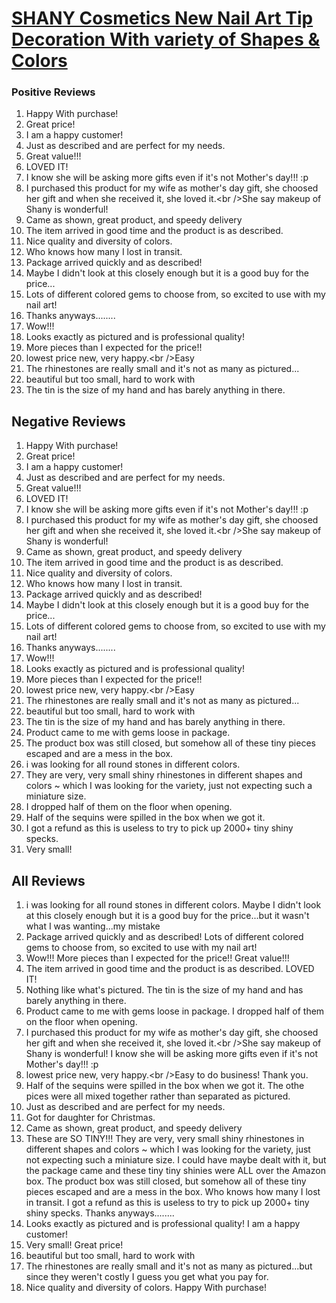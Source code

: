# [SHANY Cosmetics New Nail Art Tip Decoration With variety of Shapes &amp; Colors](https://products.checkmycream.com/products/SHANY-Cosmetics-New-Nail-Art-Tip-Decoration-With-variety-of-Shapes-and-Colors.html)

### Positive Reviews

<ol>
      <li>Happy With purchase!</li>
      <li>Great price!</li>
      <li>I am a happy customer!</li>
      <li>Just as described and are perfect for my needs.</li>
      <li>Great value!!!</li>
      <li>LOVED IT!</li>
      <li>I know she will be asking more gifts even if it&#x27;s not Mother&#x27;s day!!! :p</li>
      <li>I purchased this product for my wife as mother&#x27;s day gift, she choosed her gift and when she received it, she loved it.&lt;br /&gt;She say makeup of Shany is wonderful!</li>
      <li>Came as shown, great product, and speedy delivery</li>
      <li>The item arrived in good time and the product is as described.</li>
      <li>Nice quality and diversity of colors.</li>
      <li>Who knows how many I lost in transit.</li>
      <li>Package arrived quickly and as described!</li>
      <li>Maybe I didn&#x27;t look at this closely enough but it is a good buy for the price...</li>
      <li>Lots of different colored gems to choose from, so excited to use with my nail art!</li>
      <li>Thanks anyways........</li>
      <li>Wow!!!</li>
      <li>Looks exactly as pictured and is professional quality!</li>
      <li>More pieces than I expected for the price!!</li>
      <li>lowest price new, very happy.&lt;br /&gt;Easy</li>
      <li>The rhinestones are really small and it&#x27;s not as many as pictured...</li>
      <li>beautiful but too small, hard to work with</li>
      <li>The tin is the size of my hand and has barely anything in there.</li>
</ol>


<h2>Negative Reviews</h2>
<ol>
<li> Happy With purchase!</li>
<li> Great price!</li>
<li> I am a happy customer!</li>
<li> Just as described and are perfect for my needs.</li>
<li> Great value!!!</li>
<li> LOVED IT!</li>
<li> I know she will be asking more gifts even if it&#x27;s not Mother&#x27;s day!!! :p</li>
<li> I purchased this product for my wife as mother&#x27;s day gift, she choosed her gift and when she received it, she loved it.&lt;br /&gt;She say makeup of Shany is wonderful!</li>
<li> Came as shown, great product, and speedy delivery</li>
<li> The item arrived in good time and the product is as described.</li>
<li> Nice quality and diversity of colors.</li>
<li> Who knows how many I lost in transit.</li>
<li> Package arrived quickly and as described!</li>
<li> Maybe I didn&#x27;t look at this closely enough but it is a good buy for the price...</li>
<li> Lots of different colored gems to choose from, so excited to use with my nail art!</li>
<li> Thanks anyways........</li>
<li> Wow!!!</li>
<li> Looks exactly as pictured and is professional quality!</li>
<li> More pieces than I expected for the price!!</li>
<li> lowest price new, very happy.&lt;br /&gt;Easy</li>
<li> The rhinestones are really small and it&#x27;s not as many as pictured...</li>
<li> beautiful but too small, hard to work with</li>
<li> The tin is the size of my hand and has barely anything in there.</li>
<li> Product came to me with gems loose in package.</li>
<li> The product box was still closed, but somehow all of these tiny pieces escaped and are a mess in the box.</li>
<li> i was looking for all round stones in different colors.</li>
<li> They are very, very small shiny rhinestones in different shapes and colors ~ which I was looking for the variety, just not expecting such a miniature size.</li>
<li> I dropped half of them on the floor when opening.</li>
<li> Half of the sequins were spilled in the box when we got it.</li>
<li> I got a refund as this is useless to try to pick up 2000+ tiny shiny specks.</li>
<li> Very small!</li>
</ol>

<h2>All Reviews</h2>

<ol>
    <li> i was looking for all round stones in different colors. Maybe I didn&#x27;t look at this closely enough but it is a good buy for the price...but it wasn&#x27;t what I was wanting...my mistake</li>
    <li> Package arrived quickly and as described! Lots of different colored gems to choose from, so excited to use with my nail art!</li>
    <li> Wow!!! More pieces than I expected for the price!! Great value!!!</li>
    <li> The item arrived in good time and the product is as described. LOVED IT!</li>
    <li> Nothing like what&#x27;s pictured. The tin is the size of my hand and has barely anything in there.</li>
    <li> Product came to me with gems loose in package. I dropped half of them on the floor when opening.</li>
    <li> I purchased this product for my wife as mother&#x27;s day gift, she choosed her gift and when she received it, she loved it.&lt;br /&gt;She say makeup of Shany is wonderful! I know she will be asking more gifts even if it&#x27;s not Mother&#x27;s day!!! :p</li>
    <li> lowest price new, very happy.&lt;br /&gt;Easy to do business! Thank you.</li>
    <li> Half of the sequins were spilled in the box when we got it. The othe pices were all mixed together rather than separated as pictured.</li>
    <li> Just as described and are perfect for my needs.</li>
    <li> Got for  daughter  for Christmas.</li>
    <li> Came as shown, great product, and speedy delivery</li>
    <li> These are SO TINY!!! They are very, very small shiny rhinestones in different shapes and colors ~ which I was looking for the variety, just not expecting such a miniature size. I could have maybe dealt with it, but the package came and these tiny tiny shinies were ALL over the Amazon box. The product box was still closed, but somehow all of these tiny pieces escaped and are a mess in the box. Who knows how many I lost in transit. I got a refund as this is useless to try to pick up 2000+ tiny shiny specks. Thanks anyways........</li>
    <li> Looks exactly as pictured and is professional quality! I am a happy customer!</li>
    <li> Very small! Great price!</li>
    <li> beautiful but too small, hard to work with</li>
    <li> The rhinestones are really small and it&#x27;s not as many as pictured...but since they weren&#x27;t costly I guess you get what you pay for.</li>
    <li> Nice quality and diversity of colors. Happy With purchase!</li>
</ol>




